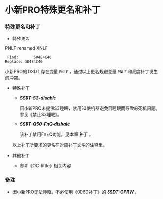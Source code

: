 # 小新PRO特殊更名和补丁

### 特殊更名和补丁

-   特殊更名 
   
   PNLF renamed XNLF
   
   ```
	Find:		504E4C46
   Replace:	584E4C46 
   ```
   
   小新PRO的 DSDT 存在变量 `PNLF` ，通过以上更名规避变量 `PNLF` 和亮度补丁发生的冲突。
   
- 特殊补丁 
  
  - ***SSDT-S3-disable***   
  
    因小新PRO未提供S3睡眠，禁用S3使机器避免因睡眠而导致的死机问题。参见《禁止S3睡眠》。
  
  - ***SSDT-Q50-FnQ-disbale***   
  
    该补丁禁用Fn+Q功能。见本章 **补丁** 。
  
  以上补丁所要求的更名在对应补丁文件的注释里。
  
-   其他补丁

    - 参考《OC-little》相关内容

### 备注

- 因小新PRO无法睡眠，不必使用《0D6D补丁》的 ***SSDT-GPRW*** 。